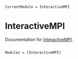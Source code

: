 ```@meta
CurrentModule = InteractiveMPI
```

# InteractiveMPI

Documentation for [InteractiveMPI](https://github.com/dubosipsl/InteractiveMPI.jl).

```@index
```

```@autodocs
Modules = [InteractiveMPI]
```
